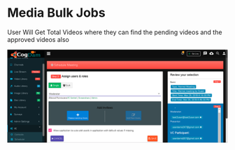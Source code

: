 # Media Bulk Jobs

User Will Get Total Videos where they can find the pending videos and the approved videos also

![](../../.gitbook/assets/image%20%28198%29.png)

